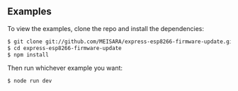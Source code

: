 ## Examples

  To view the examples, clone the repo and install the dependencies:

```bash
$ git clone git://github.com/MEISARA/express-esp8266-firmware-update.git
$ cd express-esp8266-firmware-update
$ npm install
```

  Then run whichever example you want:

```bash
$ node run dev
```